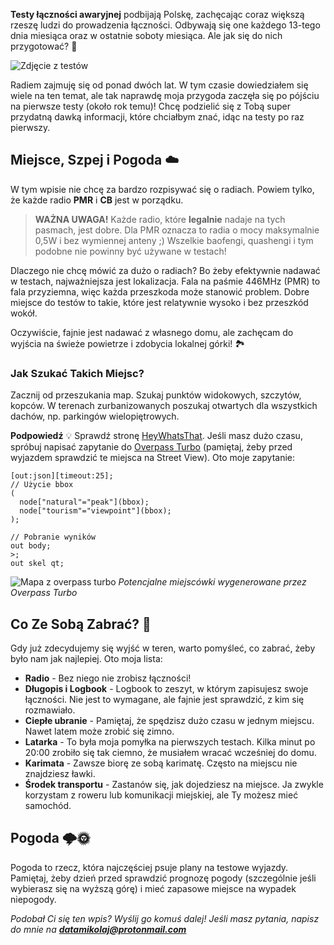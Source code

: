 **Testy łączności awaryjnej** podbijają Polskę, zachęcając coraz większą rzeszę ludzi do prowadzenia łączności. Odbywają się one każdego 13-tego dnia miesiąca oraz w ostatnie soboty miesiąca. Ale jak się do nich przygotować? 🤔

![Zdjęcie z testów](/images/testy.jpeg)

Radiem zajmuję się od ponad dwóch lat. W tym czasie dowiedziałem się wiele na ten temat, ale tak naprawdę moja przygoda zaczęła się po pójściu na pierwsze testy (około rok temu)! Chcę podzielić się z Tobą super przydatną dawką informacji, które chciałbym znać, idąc na testy po raz pierwszy.

## Miejsce, Szpej i Pogoda ☁️

W tym wpisie nie chcę za bardzo rozpisywać się o radiach. Powiem tylko, że każde radio **PMR** i **CB** jest w porządku. 

> **WAŻNA UWAGA!**
> Każde radio, które **legalnie** nadaje na tych pasmach, jest dobre. Dla PMR oznacza to radia o mocy maksymalnie 0,5W i bez wymiennej anteny ;) Wszelkie baofengi, quashengi i tym podobne nie powinny być używane w testach!

Dlaczego nie chcę mówić za dużo o radiach? Bo żeby efektywnie nadawać w testach, najważniejsza jest lokalizacja. Fala na paśmie 446MHz (PMR) to fala przyziemna, więc każda przeszkoda może stanowić problem. Dobre miejsce do testów to takie, które jest relatywnie wysoko i bez przeszkód wokół.

Oczywiście, fajnie jest nadawać z własnego domu, ale zachęcam do wyjścia na świeże powietrze i zdobycia lokalnej górki! 🏞️ 

### Jak Szukać Takich Miejsc?

Zacznij od przeszukania map. Szukaj punktów widokowych, szczytów, kopców. W terenach zurbanizowanych poszukaj otwartych dla wszystkich dachów, np. parkingów wielopiętrowych.

**Podpowiedź** 💡
Sprawdź stronę [HeyWhatsThat](https://www.heywhatsthat.com/). Jeśli masz dużo czasu, spróbuj napisać zapytanie do [Overpass Turbo](https://overpass-turbo.eu/) (pamiętaj, żeby przed wyjazdem sprawdzić te miejsca na Street View). Oto moje zapytanie:
```
[out:json][timeout:25];
// Użycie bbox
(
  node["natural"="peak"](bbox);
  node["tourism"="viewpoint"](bbox);
);

// Pobranie wyników
out body;
>;
out skel qt;
```

![Mapa z overpass turbo](/images/overpassturbo.png)
*Potencjalne miejscówki wygenerowane przez Overpass Turbo*

## Co Ze Sobą Zabrać? 🎒

Gdy już zdecydujemy się wyjść w teren, warto pomyśleć, co zabrać, żeby było nam jak najlepiej. Oto moja lista:
- **Radio** - Bez niego nie zrobisz łączności!
- **Długopis i Logbook** - Logbook to zeszyt, w którym zapisujesz swoje łączności. Nie jest to wymagane, ale fajnie jest sprawdzić, z kim się rozmawiało.
- **Ciepłe ubranie** - Pamiętaj, że spędzisz dużo czasu w jednym miejscu. Nawet latem może zrobić się zimno.
- **Latarka** - To była moja pomyłka na pierwszych testach. Kilka minut po 20:00 zrobiło się tak ciemno, że musiałem wracać wcześniej do domu.
- **Karimata** - Zawsze biorę ze sobą karimatę. Często na miejscu nie znajdziesz ławki.
- **Środek transportu** - Zastanów się, jak dojedziesz na miejsce. Ja zwykle korzystam z roweru lub komunikacji miejskiej, ale Ty możesz mieć samochód.

## Pogoda 🌩️🌞

Pogoda to rzecz, która najczęściej psuje plany na testowe wyjazdy. Pamiętaj, żeby dzień przed sprawdzić prognozę pogody (szczególnie jeśli wybierasz się na wyższą górę) i mieć zapasowe miejsce na wypadek niepogody.

*Podobał Ci się ten wpis? Wyślij go komuś dalej! Jeśli masz pytania, napisz do mnie na **datamikolaj@protonmail.com***
